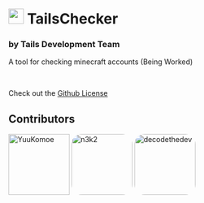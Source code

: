 # <img alt="window" width="30px" src="https://i.imgur.com/ZjJoQvZ.png"> <a style="top:20px;">TailsChecker</a>
### by Tails Development Team

A tool for checking minecraft accounts (Being Worked)

<br>

Check out the [Github License](https://github.com/nefercarrots/tailschecker/blob/main/LICENSE.md)

## Contributors

[<img alt="YuuKomoe" src="https://github.com/yuukomoe.png?size=128" width="120px" border-radius="20px">](https://github.com/YuuKomoe)
[<img alt="n3k2" src="https://github.com/n3k2.png?size=128" width="120px" style="border-radius:20px;">](https://github.com/n3k2)
[<img alt="decodethedev" src="https://github.com/decodethedev.png?size=128" width="120px" style="border-radius:20px;">](https://github.com/decodethedev)
